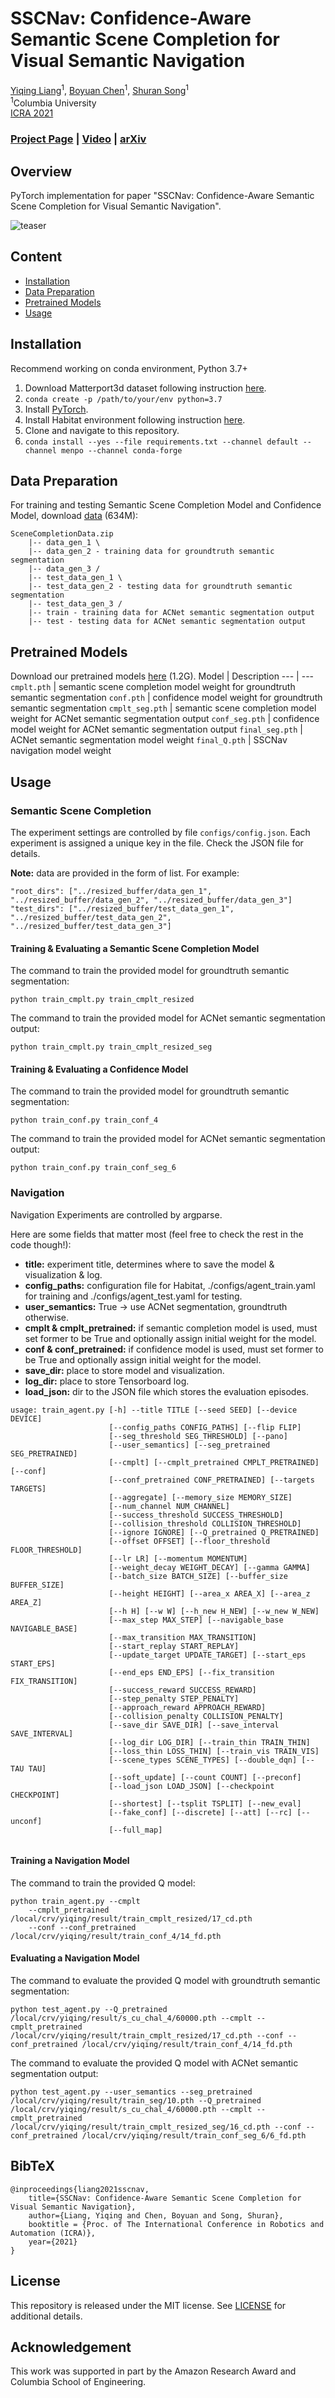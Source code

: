 
# SSCNav: Confidence-Aware Semantic Scene Completion for Visual Semantic Navigation

[Yiqing Liang](https://yiqing-liang.netlify.app/)<sup>1</sup>,
[Boyuan Chen](http://www.cs.columbia.edu/~bchen/)<sup>1</sup>,
[Shuran Song](https://www.cs.columbia.edu/~shurans/)<sup>1</sup>
<br>
<sup>1</sup>Columbia University
<br>
[ICRA 2021](http://www.icra2021.org/)

### [Project Page](https://sscnav.cs.columbia.edu/) | [Video](https://youtu.be/tfBbdGS72zg) | [arXiv](https://arxiv.org/pdf/2012.04512)

## Overview
PyTorch implementation for paper "SSCNav: Confidence-Aware Semantic Scene Completion for Visual Semantic Navigation".

![teaser](https://sscnav.cs.columbia.edu/images/teaser.gif)

## Content

- [Installation](#installation)
- [Data Preparation](#data-preparation)
- [Pretrained Models](#pretrained-models)
- [Usage](#usage)

## Installation
Recommend working on conda environment, Python 3.7+
1. Download Matterport3d dataset following instruction [here](https://github.com/niessner/Matterport).
2. ```conda create -p /path/to/your/env python=3.7```
3. Install [PyTorch](https://pytorch.org/).
4. Install Habitat environment following instruction [here](https://github.com/facebookresearch/habitat-lab).
5. Clone and navigate to this repository.
6. ```conda install --yes --file requirements.txt --channel default --channel menpo --channel conda-forge```

## Data Preparation
For training and testing Semantic Scene Completion Model and Confidence Model, download [data](https://sscnav.cs.columbia.edu/download/SceneCompletionData.zip) (634M):
```
SceneCompletionData.zip
    |-- data_gen_1 \
    |-- data_gen_2 - training data for groundtruth semantic segmentation
    |-- data_gen_3 /
    |-- test_data_gen_1 \
    |-- test_data_gen_2 - testing data for groundtruth semantic segmentation
    |-- test_data_gen_3 /
    |-- train - training data for ACNet semantic segmentation output
    |-- test - testing data for ACNet semantic segmentation output
```
## Pretrained Models
Download our pretrained models [here](https://sscnav.cs.columbia.edu/download/pretrained.zip) (1.2G).
Model | Description
--- | --- 
```cmplt.pth``` | semantic scene completion model weight for groundtruth semantic segmentation
```conf.pth``` | confidence model weight for groundtruth semantic segmentation
```cmplt_seg.pth``` | semantic scene completion model weight for ACNet semantic segmentation output
```conf_seg.pth``` | confidence model weight for ACNet semantic segmentation output
```final_seg.pth``` | ACNet semantic segmentation model weight
```final_Q.pth``` | SSCNav navigation model weight

## Usage

### Semantic Scene Completion

The experiment settings are controlled by file ```configs/config.json```. Each experiment is assigned a unique key in the file. Check the JSON file for details.

**Note:** data are provided in the form of list.
For example:
```
"root_dirs": ["../resized_buffer/data_gen_1", "../resized_buffer/data_gen_2", "../resized_buffer/data_gen_3"]    
"test_dirs": ["../resized_buffer/test_data_gen_1", "../resized_buffer/test_data_gen_2", "../resized_buffer/test_data_gen_3"]
```

#### Training & Evaluating a Semantic Scene Completion Model
The command to train the provided model for groundtruth semantic segmentation:
```
python train_cmplt.py train_cmplt_resized
```
The command to train the provided model for ACNet semantic segmentation output:
```
python train_cmplt.py train_cmplt_resized_seg
```
#### Training & Evaluating a Confidence Model
The command to train the provided model for groundtruth semantic segmentation:
```
python train_conf.py train_conf_4
```
The command to train the provided model for ACNet semantic segmentation output:
```
python train_conf.py train_conf_seg_6
```
### Navigation

Navigation Experiments are controlled by argparse.

Here are some fields that matter most (feel free to check the rest in the code though!):
* **title:** experiment title, determines where to save the model & visualization & log.
* **config_paths:** configuration file for Habitat, ./configs/agent_train.yaml for training and ./configs/agent_test.yaml for testing.
* **user_semantics:** True -> use ACNet segmentation, groundtruth otherwise.
* **cmplt & cmplt_pretrained:** if semantic completion model is used, must set former to be True and optionally assign initial weight for the model.
* **conf & conf_pretrained:** if confidence model is used, must set former to be True and optionally assign initial weight for the model.
* **save_dir:** place to store model and visualization.
* **log_dir:** place to store Tensorboard log.
* **load_json:** dir to the JSON file which stores the evaluation episodes.
```
usage: train_agent.py [-h] --title TITLE [--seed SEED] [--device DEVICE]
                      [--config_paths CONFIG_PATHS] [--flip FLIP]
                      [--seg_threshold SEG_THRESHOLD] [--pano]
                      [--user_semantics] [--seg_pretrained SEG_PRETRAINED]
                      [--cmplt] [--cmplt_pretrained CMPLT_PRETRAINED] [--conf]
                      [--conf_pretrained CONF_PRETRAINED] [--targets TARGETS]
                      [--aggregate] [--memory_size MEMORY_SIZE]
                      [--num_channel NUM_CHANNEL]
                      [--success_threshold SUCCESS_THRESHOLD]
                      [--collision_threshold COLLISION_THRESHOLD]
                      [--ignore IGNORE] [--Q_pretrained Q_PRETRAINED]
                      [--offset OFFSET] [--floor_threshold FLOOR_THRESHOLD]
                      [--lr LR] [--momentum MOMENTUM]
                      [--weight_decay WEIGHT_DECAY] [--gamma GAMMA]
                      [--batch_size BATCH_SIZE] [--buffer_size BUFFER_SIZE]
                      [--height HEIGHT] [--area_x AREA_X] [--area_z AREA_Z]
                      [--h H] [--w W] [--h_new H_NEW] [--w_new W_NEW]
                      [--max_step MAX_STEP] [--navigable_base NAVIGABLE_BASE]
                      [--max_transition MAX_TRANSITION]
                      [--start_replay START_REPLAY]
                      [--update_target UPDATE_TARGET] [--start_eps START_EPS]
                      [--end_eps END_EPS] [--fix_transition FIX_TRANSITION]
                      [--success_reward SUCCESS_REWARD]
                      [--step_penalty STEP_PENALTY]
                      [--approach_reward APPROACH_REWARD]
                      [--collision_penalty COLLISION_PENALTY]
                      [--save_dir SAVE_DIR] [--save_interval SAVE_INTERVAL]
                      [--log_dir LOG_DIR] [--train_thin TRAIN_THIN]
                      [--loss_thin LOSS_THIN] [--train_vis TRAIN_VIS]
                      [--scene_types SCENE_TYPES] [--double_dqn] [--TAU TAU]
                      [--soft_update] [--count COUNT] [--preconf]
                      [--load_json LOAD_JSON] [--checkpoint CHECKPOINT]
                      [--shortest] [--tsplit TSPLIT] [--new_eval]
                      [--fake_conf] [--discrete] [--att] [--rc] [--unconf]
                      [--full_map]


```
#### Training a Navigation Model
The command to train the provided Q model:
```
python train_agent.py --cmplt 
    --cmplt_pretrained /local/crv/yiqing/result/train_cmplt_resized/17_cd.pth
    --conf --conf_pretrained /local/crv/yiqing/result/train_conf_4/14_fd.pth               
```
#### Evaluating a Navigation Model
The command to evaluate the provided Q model with groundtruth semantic segmentation:
```
python test_agent.py --Q_pretrained /local/crv/yiqing/result/s_cu_chal_4/60000.pth --cmplt --cmplt_pretrained /local/crv/yiqing/result/train_cmplt_resized/17_cd.pth --conf --conf_pretrained /local/crv/yiqing/result/train_conf_4/14_fd.pth               
```
The command to evaluate the provided Q model with ACNet semantic segmentation output:
```
python test_agent.py --user_semantics --seg_pretrained /local/crv/yiqing/result/train_seg/10.pth --Q_pretrained /local/crv/yiqing/result/s_cu_chal_4/60000.pth --cmplt --cmplt_pretrained /local/crv/yiqing/result/train_cmplt_resized_seg/16_cd.pth --conf --conf_pretrained /local/crv/yiqing/result/train_conf_seg_6/6_fd.pth               
```

## BibTeX
```
@inproceedings{liang2021sscnav,
    title={SSCNav: Confidence-Aware Semantic Scene Completion for Visual Semantic Navigation},
    author={Liang, Yiqing and Chen, Boyuan and Song, Shuran},
    booktitle = {Proc. of The International Conference in Robotics and Automation (ICRA)},
    year={2021}
}
```

## License

This repository is released under the MIT license. See [LICENSE](LICENSE) for additional details.


## Acknowledgement

This work was supported in part by the Amazon Research Award and Columbia School of Engineering.
